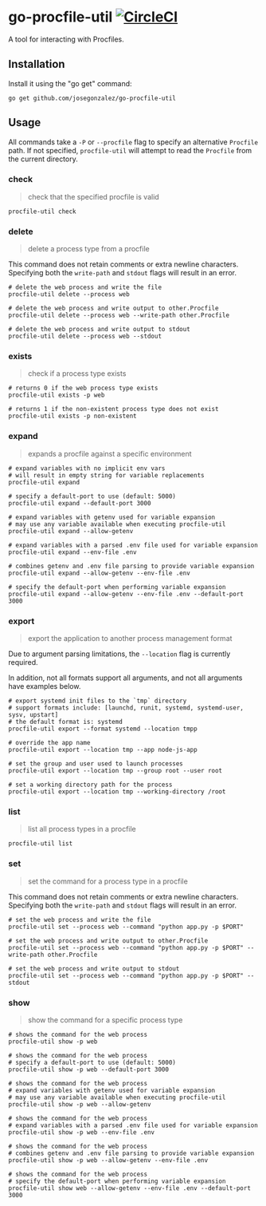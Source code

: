 # go-procfile-util [![CircleCI](https://circleci.com/gh/josegonzalez/go-procfile-util.svg?style=svg)](https://circleci.com/gh/josegonzalez/go-procfile-util)

A tool for interacting with Procfiles.

## Installation

Install it using the "go get" command:

    go get github.com/josegonzalez/go-procfile-util

## Usage

All commands take a `-P` or `--procfile` flag to specify an alternative `Procfile` path. If not specified, `procfile-util` will attempt to read the `Procfile` from the current directory.

### check

> check that the specified procfile is valid

```shell
procfile-util check
```

### delete

> delete a process type from a procfile

This command does not retain comments or extra newline characters. Specifying both the `write-path` and `stdout` flags will result in an error.

```shell
# delete the web process and write the file
procfile-util delete --process web

# delete the web process and write output to other.Procfile
procfile-util delete --process web --write-path other.Procfile

# delete the web process and write output to stdout
procfile-util delete --process web --stdout
```

### exists

> check if a process type exists

```shell
# returns 0 if the web process type exists
procfile-util exists -p web

# returns 1 if the non-existent process type does not exist
procfile-util exists -p non-existent
```

### expand

> expands a procfile against a specific environment

```shell
# expand variables with no implicit env vars
# will result in empty string for variable replacements
procfile-util expand

# specify a default-port to use (default: 5000)
procfile-util expand --default-port 3000

# expand variables with getenv used for variable expansion
# may use any variable available when executing procfile-util
procfile-util expand --allow-getenv

# expand variables with a parsed .env file used for variable expansion
procfile-util expand --env-file .env

# combines getenv and .env file parsing to provide variable expansion
procfile-util expand --allow-getenv --env-file .env

# specify the default-port when performing variable expansion
procfile-util expand --allow-getenv --env-file .env --default-port 3000
```

### export

> export the application to another process management format

Due to argument parsing limitations, the `--location` flag is currently required.

In addition, not all formats support all arguments, and not all arguments have examples below.

```shell
# export systemd init files to the `tmp` directory
# support formats include: [launchd, runit, systemd, systemd-user, sysv, upstart]
# the default format is: systemd
procfile-util export --format systemd --location tmpp

# override the app name
procfile-util export --location tmp --app node-js-app

# set the group and user used to launch processes
procfile-util export --location tmp --group root --user root

# set a working directory path for the process
procfile-util export --location tmp --working-directory /root
```

### list

> list all process types in a procfile

```shell
procfile-util list
```

### set

> set the command for a process type in a procfile

This command does not retain comments or extra newline characters. Specifying both the `write-path` and `stdout` flags will result in an error.

```shell
# set the web process and write the file
procfile-util set --process web --command "python app.py -p $PORT"

# set the web process and write output to other.Procfile
procfile-util set --process web --command "python app.py -p $PORT" --write-path other.Procfile

# set the web process and write output to stdout
procfile-util set --process web --command "python app.py -p $PORT" --stdout
```

### show

> show the command for a specific process type

```shell
# shows the command for the web process
procfile-util show -p web

# shows the command for the web process
# specify a default-port to use (default: 5000)
procfile-util show -p web --default-port 3000

# shows the command for the web process
# expand variables with getenv used for variable expansion
# may use any variable available when executing procfile-util
procfile-util show -p web --allow-getenv

# shows the command for the web process
# expand variables with a parsed .env file used for variable expansion
procfile-util show -p web --env-file .env

# shows the command for the web process
# combines getenv and .env file parsing to provide variable expansion
procfile-util show -p web --allow-getenv --env-file .env

# shows the command for the web process
# specify the default-port when performing variable expansion
procfile-util show web --allow-getenv --env-file .env --default-port 3000
```
